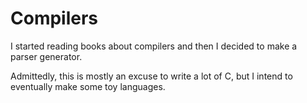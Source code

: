 # Compilers

I started reading books about compilers and then I decided to make a parser generator.

Admittedly, this is mostly an excuse to write a lot of C, but I intend to eventually make some toy languages.

